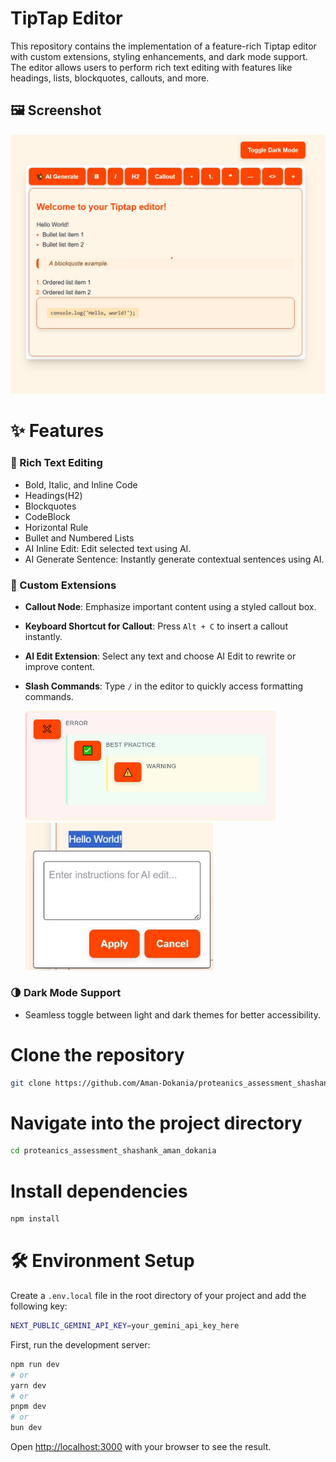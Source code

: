 

# TipTap Editor 
This repository contains the implementation of a feature-rich Tiptap editor with custom extensions, styling enhancements, and dark mode support. The editor allows users to perform rich text editing with features like headings, lists, blockquotes, callouts, and more.
## 🖼️ Screenshot
<img src="public/tiptapeditor.jpg" alt="Editor Screenshot" width="600"/>

# ✨ Features
### 📝 Rich Text Editing
- Bold, Italic, and Inline Code
- Headings(H2)
- Blockquotes
- CodeBlock
- Horizontal Rule
- Bullet and Numbered Lists
- AI Inline Edit: Edit selected text using AI.
- AI Generate Sentence: Instantly generate contextual sentences using AI.


### 🧩 Custom Extensions
- **Callout Node**: Emphasize important content using a styled callout box.
- **Keyboard Shortcut for Callout**: Press `Alt + C` to insert a callout instantly.
- **AI Edit Extension**: Select any text and choose AI Edit to rewrite or improve content.
- **Slash Commands**: Type `/` in the editor to quickly access formatting commands.

  <img src="public/callout.jpg" alt="Editor Screenshot" width="400"/>
  <img src="public/aiedit.jpg" alt="Editor Screenshot" width="300"/>

### 🌗 Dark Mode Support
- Seamless toggle between light and dark themes for better accessibility.

  
# Clone the repository
```bash
git clone https://github.com/Aman-Dokania/proteanics_assessment_shashank_aman_dokania.git
```
# Navigate into the project directory
```bash
cd proteanics_assessment_shashank_aman_dokania
```

# Install dependencies
```bash
npm install
```
# 🛠️ Environment Setup
Create a ```.env.local``` file in the root directory of your project and add the following key:

```bash
NEXT_PUBLIC_GEMINI_API_KEY=your_gemini_api_key_here
```

First, run the development server:

```bash
npm run dev
# or
yarn dev
# or
pnpm dev
# or
bun dev
```

Open [http://localhost:3000](http://localhost:3000) with your browser to see the result.


